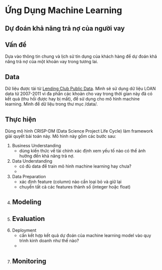 # Ứng Dụng Machine Learning
## Dự đoán khả năng trả nợ của người vay

## Vấn đề
Dựa vào thông tin chung và lịch sử tín dụng của khách hàng để dự đoán khả năng trả nợ của một khoản vay trong tương lai.

## Data
Dữ liệu được tải từ [Lending Club Public Data](https://www.lendingclub.com/info/download-data.action). Mình sẽ sử dụng dữ liệu LOAN data từ 2007-2011 vì đa phần các khoản cho vay trong thời gian này đã có kết quả (thu hồi được hay bị mất), để sử dụng cho mô hình machine learning. Mình để dữ liệu trong thư mục /data/.

## Thực hiện
Dùng mô hình CRISP-DM (Data Science Project Life Cycle) làm framework giải quyết bài toán này. Mô hình này gồm các bước sau:

1. Business Understanding
    - dùng kiến thức về tài chính xác định xem yếu tố nào có thể ảnh hưởng đến khả năng trả nợ.
2. Data Understanding
    - có đủ data để train mô hình machine learning hay chưa?
    - 
3. Data Preparation
    - xác định feature (column) nào cần loại bỏ và giữ lại
    - chuyển tất cả các features thành số (integer hoặc float)
4. Modeling
    - 
5. Evaluation
    - 
6. Deployment
    - cần kết hợp kết quả dự đoán của machine learning model vào quy trình kinh doanh như thế nào?
    -
7. Monitoring
    - 


